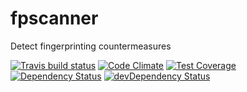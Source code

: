 # fpscanner

Detect fingerprinting countermeasures

[![Travis build status](http://img.shields.io/travis/antoinevastel/fpscanner.svg?style=flat)](https://travis-ci.org/antoinevastel/fpscanner)
[![Code Climate](https://codeclimate.com/github/antoinevastel/fpscanner/badges/gpa.svg)](https://codeclimate.com/github/antoinevastel/fpscanner)
[![Test Coverage](https://codeclimate.com/github/antoinevastel/fpscanner/badges/coverage.svg)](https://codeclimate.com/github/antoinevastel/fpscanner)
[![Dependency Status](https://david-dm.org/antoinevastel/fpscanner.svg)](https://david-dm.org/antoinevastel/fpscanner)
[![devDependency Status](https://david-dm.org/antoinevastel/fpscanner/dev-status.svg)](https://david-dm.org/antoinevastel/fpscanner#info=devDependencies)
